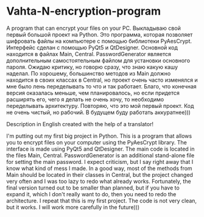 # Vahta-N-encryption-program
A program that can encrypt your files on your PC.
Выкладываю свой первый большой проект на Python.
Это программа, которая позволяет шифровать файлы на компьютере с помощью библиотеки PyAesCrypt.
Интерфейс сделан с помощью PyQt5 и QtDesigner. Основной код находится в файлах Main, Central.
PasswordGenerator является дополнительным самостоятельным файлом для установки основного пароля.
Ожидаю критику, но говорю сразу, что знаю какую кашу наделал. По хорошему, большинство методов из Main должно находится в своих классах в Central,
но проект очень часто изменялся и мне было лень переделывать то что и так работает. Благо, что конечная версия оказалась меньше, чем планировалось,
но если придется расширять его, чего я делать не очень хочу, то необходимо переделывать архитектуру. 
Повторяю, что это мой первый проект. Код не очень чистый, но рабочий. В будущем буду работать аккуратнее)))

Description in English created with the help of a translator!

I'm putting out my first big project in Python.
This is a program that allows you to encrypt files on your computer using the PyAesCrypt library.
The interface is made using PyQt5 and QtDesigner. The main code is located in the files Main, Central.
PasswordGenerator is an additional stand-alone file for setting the main password.
I expect criticism, but I say right away that I know what kind of mess I made. In a good way, most of the methods from Main should be located in their classes in Central,
but the project changed very often and I was too lazy to redo what already works. Fortunately, the final version turned out to be smaller than planned,
but if you have to expand it, which I don't really want to do, then you need to redo the architecture.
I repeat that this is my first project. The code is not very clean, but it works. I will work more carefully in the future)))
